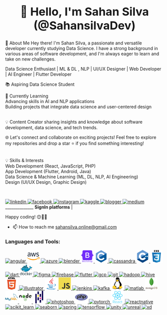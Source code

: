 <img alt="" border="0" data-original-height="706" data-original-width="1369" src="https://blogger.googleusercontent.com/img/b/R29vZ2xl/AVvXsEjPm56SBbKMSfYHD44TFy6eQJSCfxwh7W_PF90KeTObChyTbJzkD258sjQH9Lz7DranGXj30rbvL8zHQ4nIdmEKqD0WGFL1F8zbh7Sstlm0NEXokIU720siEbNCB9x4S5r5zRafMEdFuFmBmk4AvA4CPZK-t8kvH5V94KkydwAswe39MQSMom7t8rl4jXbY/s1600/output-onlinegiftools.gif"/>

<div align="center">
  <h1 style="font-size: 36px;">👋 Hello, I'm Sahan Silva (@SahansilvaDev)</h1>
</div>


🚀 About Me
Hey there! I'm Sahan Silva, a passionate and versatile developer currently studying Data Science. I have a strong background in various areas of software development, and I'm always eager to learn and take on new challenges. <br>

Data Science Enthusiast | ML & DL , NLP | UI/UX Designer | Web Developer | AI Engineer | Flutter Developer<br>

📚 Aspiring Data Science Student<br>

🌱 Currently Learning<br>
    Advancing skills in AI and NLP applications<br>
    Building projects that integrate data science and user-centered design<br>
<br>

💡 Content Creator sharing insights and knowledge about software development, data science, and tech trends.<br>

🌐 Let's connect and collaborate on exciting projects! Feel free to explore my repositories and drop a star ⭐ if you find something interesting!<br><br>


💡  Skills & Interests <br>
    Web Development (React, JavaScript, PHP)<br>
    App Development (Flutter, Android, Java)<br>
    Data Science & Machine Learning (ML, DL, NLP, AI Engineering)<br>
    Design (UI/UX Design, Graphic Design)<br>



<img alt="" border="0" width="320" data-original-height="1080" data-original-width="1080" src="https://blogger.googleusercontent.com/img/b/R29vZ2xl/AVvXsEjqLAvTqGq-mtjzSLgr90GQJTwym5ZXxuSwkQRelS7Sh3w8V8aMyjUraMrEGj0Cs2yXfsC1VM80hzQEvFLjtggIMyGq0tdOBpkkP7n86K_N6TsFfuDzuGKvEk4gouRva_UD0-eP_mGA6eSmqwD91oTr_b_RUGjjJriC86iHtxACoSqLwOAOtyCdyK7Diiw3/s320/robot%20blue.gif"/>



<a href="https://www.linkedin.com/in/sahan-silva/" target="_blank" rel="noreferrer"><img src="https://img.icons8.com/3d-fluency/94/linkedin-logo.png" alt="linkedin" width="40" height="40"/> </a>         <a href="https://facebook.com/sahanxsilva" target="_blank" rel="noreferrer"><img src="https://img.icons8.com/3d-fluency/94/facebook-circled.png" alt="facebook" width="40" height="40"/> </a>             <a href="https://www.instagram.com/sa_ha_x/" target="_blank" rel="noreferrer"><img src="https://img.icons8.com/3d-fluency/94/instagram-new.png" alt="instagram" width="40" height="40"/>    </a>      <a href="https://kaggle.com/sahansilvaai" target="_blank" rel="noreferrer"><img src="https://img.icons8.com/external-tal-revivo-shadow-tal-revivo/24/external-kaggle-an-online-community-of-data-scientists-and-machine-learners-owned-by-google-logo-shadow-tal-revivo.png" alt="kaggle" width="40" height="40"/> </a>              <a href="https://bloggingbrew.blogspot.com/" target="_blank" rel="noreferrer"><img src="https://img.icons8.com/fluency/48/blogger.png" alt="blogger" width="40" height="40"/> </a>     <a href="https://medium.com/@sahansilva" target="_blank" rel="noreferrer"><img src="https://img.icons8.com/badges/48/medium-logo.png" alt="medium" width="40" height="40"/> </a>          ______________ <b> SignIn platforms</b> |




Happy coding! 😊👨‍💻<br>

- 📫 How to reach me sahansilva.online@gmail.com

<!---
SahansilvaDev/SahansilvaDev is a ✨ special ✨ repository because its `README.md` (this file) appears on your GitHub profile.
You can click the Preview link to take a look at your changes.
--->



<p align="left">
</p>

<h3 align="left">Languages and Tools:</h3>
<a href="https://angular.io" target="_blank" rel="noreferrer"> <img src="https://angular.io/assets/images/logos/angular/angular.svg" alt="angular" width="40" height="40"/> </a> <a href="https://aws.amazon.com" target="_blank" rel="noreferrer"> <img src="https://raw.githubusercontent.com/devicons/devicon/master/icons/amazonwebservices/amazonwebservices-original-wordmark.svg" alt="aws" width="40" height="40"/> </a> <a href="https://azure.microsoft.com/en-in/" target="_blank" rel="noreferrer"> <img src="https://www.vectorlogo.zone/logos/microsoft_azure/microsoft_azure-icon.svg" alt="azure" width="40" height="40"/> </a> <a href="https://www.blender.org/" target="_blank" rel="noreferrer"> <img src="https://download.blender.org/branding/community/blender_community_badge_white.svg" alt="blender" width="40" height="40"/> </a> <a href="https://getbootstrap.com" target="_blank" rel="noreferrer"> <img src="https://raw.githubusercontent.com/devicons/devicon/master/icons/bootstrap/bootstrap-plain-wordmark.svg" alt="bootstrap" width="40" height="40"/> </a> <a href="https://www.cprogramming.com/" target="_blank" rel="noreferrer"> <img src="https://raw.githubusercontent.com/devicons/devicon/master/icons/c/c-original.svg" alt="c" width="40" height="40"/> </a> <a href="https://cassandra.apache.org/" target="_blank" rel="noreferrer"> <img src="https://www.vectorlogo.zone/logos/apache_cassandra/apache_cassandra-icon.svg" alt="cassandra" width="40" height="40"/> </a> <a href="https://www.w3schools.com/cpp/" target="_blank" rel="noreferrer"> <img src="https://raw.githubusercontent.com/devicons/devicon/master/icons/cplusplus/cplusplus-original.svg" alt="cplusplus" width="40" height="40"/> </a> <a href="https://www.w3schools.com/css/" target="_blank" rel="noreferrer"> <img src="https://raw.githubusercontent.com/devicons/devicon/master/icons/css3/css3-original-wordmark.svg" alt="css3" width="40" height="40"/> </a> <a href="https://dart.dev" target="_blank" rel="noreferrer"> <img src="https://www.vectorlogo.zone/logos/dartlang/dartlang-icon.svg" alt="dart" width="40" height="40"/> </a> <a href="https://www.docker.com/" target="_blank" rel="noreferrer"> <img src="https://raw.githubusercontent.com/devicons/devicon/master/icons/docker/docker-original-wordmark.svg" alt="docker" width="40" height="40"/> </a> <a href="https://www.figma.com/" target="_blank" rel="noreferrer"> <img src="https://www.vectorlogo.zone/logos/figma/figma-icon.svg" alt="figma" width="40" height="40"/> </a> <a href="https://firebase.google.com/" target="_blank" rel="noreferrer"> <img src="https://www.vectorlogo.zone/logos/firebase/firebase-icon.svg" alt="firebase" width="40" height="40"/> </a> <a href="https://flutter.dev" target="_blank" rel="noreferrer"> <img src="https://www.vectorlogo.zone/logos/flutterio/flutterio-icon.svg" alt="flutter" width="40" height="40"/> </a> <a href="https://cloud.google.com" target="_blank" rel="noreferrer"> <img src="https://www.vectorlogo.zone/logos/google_cloud/google_cloud-icon.svg" alt="gcp" width="40" height="40"/> </a> <a href="https://git-scm.com/" target="_blank" rel="noreferrer"> <img src="https://www.vectorlogo.zone/logos/git-scm/git-scm-icon.svg" alt="git" width="40" height="40"/> </a> <a href="https://hadoop.apache.org/" target="_blank" rel="noreferrer"> <img src="https://www.vectorlogo.zone/logos/apache_hadoop/apache_hadoop-icon.svg" alt="hadoop" width="40" height="40"/> </a> <a href="https://hive.apache.org/" target="_blank" rel="noreferrer"> <img src="https://www.vectorlogo.zone/logos/apache_hive/apache_hive-icon.svg" alt="hive" width="40" height="40"/> </a> <a href="https://www.w3.org/html/" target="_blank" rel="noreferrer"> <img src="https://raw.githubusercontent.com/devicons/devicon/master/icons/html5/html5-original-wordmark.svg" alt="html5" width="40" height="40"/> </a> <a href="https://www.adobe.com/in/products/illustrator.html" target="_blank" rel="noreferrer"> <img src="https://www.vectorlogo.zone/logos/adobe_illustrator/adobe_illustrator-icon.svg" alt="illustrator" width="40" height="40"/> </a> <a href="https://www.java.com" target="_blank" rel="noreferrer"> <img src="https://raw.githubusercontent.com/devicons/devicon/master/icons/java/java-original.svg" alt="java" width="40" height="40"/> </a> <a href="https://developer.mozilla.org/en-US/docs/Web/JavaScript" target="_blank" rel="noreferrer"> <img src="https://raw.githubusercontent.com/devicons/devicon/master/icons/javascript/javascript-original.svg" alt="javascript" width="40" height="40"/> </a> <a href="https://www.jenkins.io" target="_blank" rel="noreferrer"> <img src="https://www.vectorlogo.zone/logos/jenkins/jenkins-icon.svg" alt="jenkins" width="40" height="40"/> </a> <a href="https://kafka.apache.org/" target="_blank" rel="noreferrer"> <img src="https://www.vectorlogo.zone/logos/apache_kafka/apache_kafka-icon.svg" alt="kafka" width="40" height="40"/> </a> <a href="https://www.linux.org/" target="_blank" rel="noreferrer"> <img src="https://raw.githubusercontent.com/devicons/devicon/master/icons/linux/linux-original.svg" alt="linux" width="40" height="40"/> </a> <a href="https://www.mathworks.com/" target="_blank" rel="noreferrer"> <img src="https://upload.wikimedia.org/wikipedia/commons/2/21/Matlab_Logo.png" alt="matlab" width="40" height="40"/> </a> <a href="https://www.mongodb.com/" target="_blank" rel="noreferrer"> <img src="https://raw.githubusercontent.com/devicons/devicon/master/icons/mongodb/mongodb-original-wordmark.svg" alt="mongodb" width="40" height="40"/> </a> <a href="https://www.mysql.com/" target="_blank" rel="noreferrer"> <img src="https://raw.githubusercontent.com/devicons/devicon/master/icons/mysql/mysql-original-wordmark.svg" alt="mysql" width="40" height="40"/> </a> <a href="https://nodejs.org" target="_blank" rel="noreferrer"> <img src="https://raw.githubusercontent.com/devicons/devicon/master/icons/nodejs/nodejs-original-wordmark.svg" alt="nodejs" width="40" height="40"/> </a> <a href="https://pandas.pydata.org/" target="_blank" rel="noreferrer"> <img src="https://raw.githubusercontent.com/devicons/devicon/2ae2a900d2f041da66e950e4d48052658d850630/icons/pandas/pandas-original.svg" alt="pandas" width="40" height="40"/> </a> <a href="https://www.photoshop.com/en" target="_blank" rel="noreferrer"> <img src="https://worldvectorlogo.com/logos/adobe-photoshop-2.svg" alt="photoshop" width="40" height="40"/> </a> <a href="https://www.php.net" target="_blank" rel="noreferrer"> <img src="https://raw.githubusercontent.com/devicons/devicon/master/icons/php/php-original.svg" alt="php" width="40" height="40"/> </a> <a href="https://pytorch.org/" target="_blank" rel="noreferrer"> <img src="https://www.vectorlogo.zone/logos/pytorch/pytorch-icon.svg" alt="pytorch" width="40" height="40"/> </a> <a href="https://reactjs.org/" target="_blank" rel="noreferrer"> <img src="https://raw.githubusercontent.com/devicons/devicon/master/icons/react/react-original-wordmark.svg" alt="react" width="40" height="40"/> </a> <a href="https://reactnative.dev/" target="_blank" rel="noreferrer"> <img src="https://reactnative.dev/img/header_logo.svg" alt="reactnative" width="40" height="40"/> </a> <a href="https://scikit-learn.org/" target="_blank" rel="noreferrer"> <img src="https://upload.wikimedia.org/wikipedia/commons/0/05/Scikit_learn_logo_small.svg" alt="scikit_learn" width="40" height="40"/> </a> <a href="https://seaborn.pydata.org/" target="_blank" rel="noreferrer"> <img src="https://seaborn.pydata.org/_images/logo-mark-lightbg.svg" alt="seaborn" width="40" height="40"/> </a> <a href="https://spring.io/" target="_blank" rel="noreferrer"> <img src="https://www.vectorlogo.zone/logos/springio/springio-icon.svg" alt="spring" width="40" height="40"/> </a> <a href="https://www.tensorflow.org" target="_blank" rel="noreferrer"> <img src="https://www.vectorlogo.zone/logos/tensorflow/tensorflow-icon.svg" alt="tensorflow" width="40" height="40"/> </a> <a href="https://unity.com/" target="_blank" rel="noreferrer"> <img src="https://www.vectorlogo.zone/logos/unity3d/unity3d-icon.svg" alt="unity" width="40" height="40"/> </a> <a href="https://unrealengine.com/" target="_blank" rel="noreferrer"> <img src="https://raw.githubusercontent.com/kenangundogan/fontisto/036b7eca71aab1bef8e6a0518f7329f13ed62f6b/icons/svg/brand/unreal-engine.svg" alt="unreal" width="40" height="40"/> </a> <a href="https://www.adobe.com/products/aftereffects.html" target="_blank" rel="noreferrer"> <img src="https://cdn.worldvectorlogo.com/logos/after-effects-1.svg" alt="xd" width="40" height="40"/> </a> </p>



